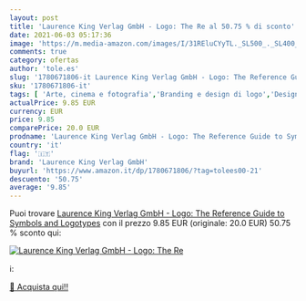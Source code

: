 ```yaml
---
layout: post
title: 'Laurence King Verlag GmbH - Logo: The Re al 50.75 % di sconto'
date: 2021-06-03 05:17:36
image: 'https://m.media-amazon.com/images/I/31REluCYyTL._SL500_._SL400_.jpg'
comments: true
category: ofertas
author: 'tole.es'
slug: '1780671806-it Laurence King Verlag GmbH - Logo: The Reference Guide to...'
sku: '1780671806-it'
tags: [ 'Arte, cinema e fotografia','Branding e design di logo','Design commerciale','Design e arti decorative','Design e grafica','Economia, affari e finanza','Impresa, strategia e gestione','Libri','Libri universitari','Libri universitari economia, affari e finanza','Marketing','laurence king verlag gmbh', ]
actualPrice: 9.85 EUR
currency: EUR
price: 9.85
comparePrice: 20.0 EUR
prodname: 'Laurence King Verlag GmbH - Logo: The Reference Guide to Symbols and Logotypes'
country: 'it'
flag: '🇮🇹'
brand: 'Laurence King Verlag GmbH'
buyurl: 'https://www.amazon.it/dp/1780671806/?tag=tolees00-21'
descuento: '50.75'
average: '9.85'
---
```


Puoi trovare [Laurence King Verlag GmbH - Logo: The Reference Guide to Symbols and Logotypes](https://www.amazon.it/dp/1780671806/?tag=tolees00-21) con il prezzo 9.85 EUR (originale: 20.0 EUR) 50.75 % sconto qui:

[![Laurence King Verlag GmbH - Logo: The Re](https://m.media-amazon.com/images/I/31REluCYyTL._SL500_._SL400_.jpg)](https://www.amazon.it/dp/1780671806/?tag=tolees00-21)

ℹ️:


[🛒 Acquista qui!!](https://www.amazon.it/dp/1780671806/?tag=tolees00-21)
